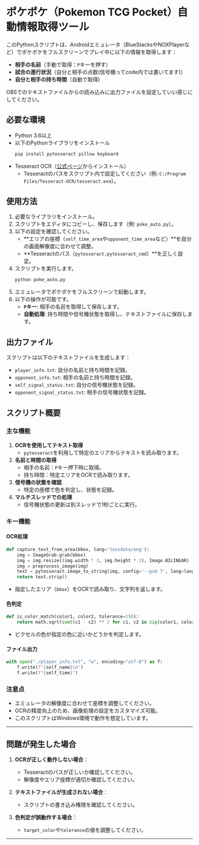 
# ポケポケ（Pokemon TCG Pocket）自動情報取得ツール

このPythonスクリプトは、Androidエミュレータ（BlueStacksやNOXPlayerなど）でポケポケをフルスクリーンでプレイ中に以下の情報を取得します：

- **相手の名前**（手動で取得：`P`キーを押す）
- **試合の進行状況**（自分と相手の点数(信号機ってcode内では書いてます)）
- **自分と相手の持ち時間**（自動で取得)  

OBSでのテキストファイルからの読み込みに出力ファイルを設定していい感じにしてください。

## 必要な環境

- Python 3.6以上
- 以下のPythonライブラリをインストール
  ```bash
  pip install pytesseract pillow keyboard
  ```
- Tesseract OCR（[公式ページ](https://github.com/tesseract-ocr/tesseract)からインストール）
  - Tesseractのパスをスクリプト内で設定してください（例: `C:/Program Files/Tesseract-OCR/tesseract.exe`）。

## 使用方法

1. 必要なライブラリをインストール。
2. スクリプトをエディタにコピーし、保存します（例: `poke_auto.py`）。
3. 以下の設定を確認してください。
   - **エリアの座標（`self_time_area`や`opponent_time_area`など）**を自分の画面解像度に合わせて調整。
   - **Tesseractのパス（`pytesseract.pytesseract_cmd`）**を正しく設定。
4. スクリプトを実行します。
   ```bash
   python poke_auto.py
   ```
5. エミュレータでポケポケをフルスクリーンで起動します。
6. 以下の操作が可能です。
   - **`P`キー**: 相手の名前を取得して保存します。
   - **自動処理**: 持ち時間や信号機状態を取得し、テキストファイルに保存します。

## 出力ファイル

スクリプトは以下のテキストファイルを生成します：

- `player_info.txt`: 自分の名前と持ち時間を記録。
- `opponent_info.txt`: 相手の名前と持ち時間を記録。
- `self_signal_status.txt`: 自分の信号機状態を記録。
- `opponent_signal_status.txt`: 相手の信号機状態を記録。

## スクリプト概要

### 主な機能

1. **OCRを使用してテキスト取得**
   - `pytesseract`を利用して特定のエリアからテキストを読み取ります。
2. **名前と時間の取得**
   - 相手の名前：`P`キー押下時に取得。
   - 持ち時間：特定エリアをOCRで読み取ります。
3. **信号機の状態を確認**
   - 特定の座標で色を判定し、状態を記録。
4. **マルチスレッドでの処理**
   - 信号機状態の更新は別スレッドで1秒ごとに実行。

### キー機能

#### OCR処理
```python
def capture_text_from_area(bbox, lang='tessdata/eng'):
    img = ImageGrab.grab(bbox)
    img = img.resize((img.width * 3, img.height * 3), Image.BILINEAR)
    img = preprocess_image(img)
    text = pytesseract.image_to_string(img, config='--psm 7', lang=lang)
    return text.strip()
```
- 指定したエリア（`bbox`）をOCRで読み取り、文字列を返します。

#### 色判定
```python
def is_color_match(color1, color2, tolerance=150):
    return math.sqrt(sum((c1 - c2) ** 2 for c1, c2 in zip(color1, color2))) < tolerance
```
- ピクセルの色が指定の色に近いかどうかを判定します。

#### ファイル出力
```python
with open("./player_info.txt", "w", encoding="utf-8") as f:
    f.write(f"{self_name}\n")
    f.write(f"{self_time}")
```

### 注意点

- エミュレータの解像度に合わせて座標を調整してください。
- OCRの精度向上のため、画像処理の設定をカスタマイズ可能。
- このスクリプトはWindows環境で動作を想定しています。

---

## 問題が発生した場合

1. **OCRが正しく動作しない場合**：
   - Tesseractのパスが正しいか確認してください。
   - 解像度やエリア座標が適切か確認してください。

2. **テキストファイルが生成されない場合**：
   - スクリプトの書き込み権限を確認してください。

3. **色判定が誤動作する場合**：
   - `target_color`や`tolerance`の値を調整してください。

---
